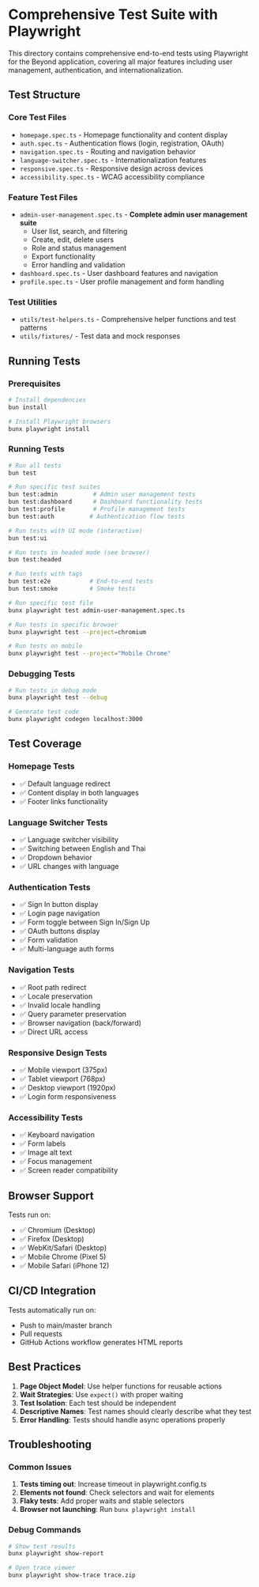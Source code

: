# Comprehensive Test Suite with Playwright

This directory contains comprehensive end-to-end tests using Playwright for the Beyond application, covering all major features including user management, authentication, and internationalization.

## Test Structure

### Core Test Files
- `homepage.spec.ts` - Homepage functionality and content display
- `auth.spec.ts` - Authentication flows (login, registration, OAuth)
- `navigation.spec.ts` - Routing and navigation behavior
- `language-switcher.spec.ts` - Internationalization features
- `responsive.spec.ts` - Responsive design across devices
- `accessibility.spec.ts` - WCAG accessibility compliance

### Feature Test Files
- `admin-user-management.spec.ts` - **Complete admin user management suite**
  - User list, search, and filtering
  - Create, edit, delete users
  - Role and status management
  - Export functionality
  - Error handling and validation
- `dashboard.spec.ts` - User dashboard features and navigation
- `profile.spec.ts` - User profile management and form handling

### Test Utilities
- `utils/test-helpers.ts` - Comprehensive helper functions and test patterns
- `utils/fixtures/` - Test data and mock responses

## Running Tests

### Prerequisites
```bash
# Install dependencies
bun install

# Install Playwright browsers
bunx playwright install
```

### Running Tests
```bash
# Run all tests
bun test

# Run specific test suites
bun test:admin          # Admin user management tests
bun test:dashboard      # Dashboard functionality tests
bun test:profile        # Profile management tests
bun test:auth          # Authentication flow tests

# Run tests with UI mode (interactive)
bun test:ui

# Run tests in headed mode (see browser)
bun test:headed

# Run tests with tags
bun test:e2e           # End-to-end tests
bun test:smoke         # Smoke tests

# Run specific test file
bunx playwright test admin-user-management.spec.ts

# Run tests in specific browser
bunx playwright test --project=chromium

# Run tests on mobile
bunx playwright test --project="Mobile Chrome"
```

### Debugging Tests
```bash
# Run tests in debug mode
bunx playwright test --debug

# Generate test code
bunx playwright codegen localhost:3000
```

## Test Coverage

### Homepage Tests
- ✅ Default language redirect
- ✅ Content display in both languages
- ✅ Footer links functionality

### Language Switcher Tests
- ✅ Language switcher visibility
- ✅ Switching between English and Thai
- ✅ Dropdown behavior
- ✅ URL changes with language

### Authentication Tests
- ✅ Sign In button display
- ✅ Login page navigation
- ✅ Form toggle between Sign In/Sign Up
- ✅ OAuth buttons display
- ✅ Form validation
- ✅ Multi-language auth forms

### Navigation Tests
- ✅ Root path redirect
- ✅ Locale preservation
- ✅ Invalid locale handling
- ✅ Query parameter preservation
- ✅ Browser navigation (back/forward)
- ✅ Direct URL access

### Responsive Design Tests
- ✅ Mobile viewport (375px)
- ✅ Tablet viewport (768px)
- ✅ Desktop viewport (1920px)
- ✅ Login form responsiveness

### Accessibility Tests
- ✅ Keyboard navigation
- ✅ Form labels
- ✅ Image alt text
- ✅ Focus management
- ✅ Screen reader compatibility

## Browser Support

Tests run on:
- ✅ Chromium (Desktop)
- ✅ Firefox (Desktop)
- ✅ WebKit/Safari (Desktop)
- ✅ Mobile Chrome (Pixel 5)
- ✅ Mobile Safari (iPhone 12)

## CI/CD Integration

Tests automatically run on:
- Push to main/master branch
- Pull requests
- GitHub Actions workflow generates HTML reports

## Best Practices

1. **Page Object Model**: Use helper functions for reusable actions
2. **Wait Strategies**: Use `expect()` with proper waiting
3. **Test Isolation**: Each test should be independent
4. **Descriptive Names**: Test names should clearly describe what they test
5. **Error Handling**: Tests should handle async operations properly

## Troubleshooting

### Common Issues
1. **Tests timing out**: Increase timeout in playwright.config.ts
2. **Elements not found**: Check selectors and wait for elements
3. **Flaky tests**: Add proper waits and stable selectors
4. **Browser not launching**: Run `bunx playwright install`

### Debug Commands
```bash
# Show test results
bunx playwright show-report

# Open trace viewer
bunx playwright show-trace trace.zip
```